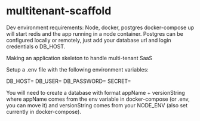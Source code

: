 # multitenant-scaffold

Dev environment requirements:
Node, docker, postgres
docker-compose up will start redis and the app running in a node container. Postgres can be configured locally or remotely, just add your database url and login credentials o DB_HOST.

Making an application skeleton to handle multi-tenant SaaS

Setup a .env file with the following environment variables:

DB_HOST=
DB_USER=
DB_PASSWORD=
SECRET=

You will need to create a database with format appName + versionString where appName comes from the env variable in docker-compose (or .env, you can move it) and versionString comes from your NODE_ENV (also set currently in docker-compose).
